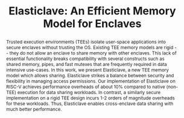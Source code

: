 ---
title: "Elasticlave: An Efficient Memory Model for Enclaves"
authors:
 - slug: jason
 - name: Shweta Shinde
   url: https://n.ethz.ch/~sshivaji/
 - name: Trevor E. Carlson
   url: https://www.comp.nus.edu.sg/~tcarlson/
 - name: Prateek Saxena
   url: https://www.comp.nus.edu.sg/~prateeks/

publication: USENIX Security
year: 2021
pub_url:
category: [TEEs]
abstract: "Trusted execution environments (TEEs) isolate user-space applications into secure enclaves without trusting the OS. Existing TEE memory models are rigid -- they do not allow an enclave to share memory with other enclaves. This lack of essential functionality breaks compatibility with several constructs such as shared memory, pipes, and fast mutexes that are frequently required in data intensive use-cases. In this work, we present Elasticlave, a new TEE memory model which allows sharing. Elasticlave strikes a balance between security and flexibility in managing access permissions. Our implementation of Elasticlave on RISC-V achieves performance overheads of about 10% compared to native (non-TEE) execution for data sharing workloads. In contrast, a similarly secure implementation on a rigid TEE design incurs 1-2 orders of magnitude overheads for these workloads. Thus, Elasticlave enables cross-enclave data sharing with much better performance."
---